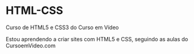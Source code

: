 # HTML-CSS
 Curso de HTML5 e CSS3 do Curso em Vídeo
 
 Estou aprendendo a criar sites com HTML5 e CSS, seguindo as aulas do CursoemVideo.com
